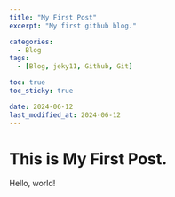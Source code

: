 ```yaml
---
title: "My First Post"
excerpt: "My first github blog."

categories:
  - Blog
tags:
  - [Blog, jeky11, Github, Git]

toc: true
toc_sticky: true

date: 2024-06-12
last_modified_at: 2024-06-12
---
```

<h1> This is My First Post. </h1>

Hello, world!